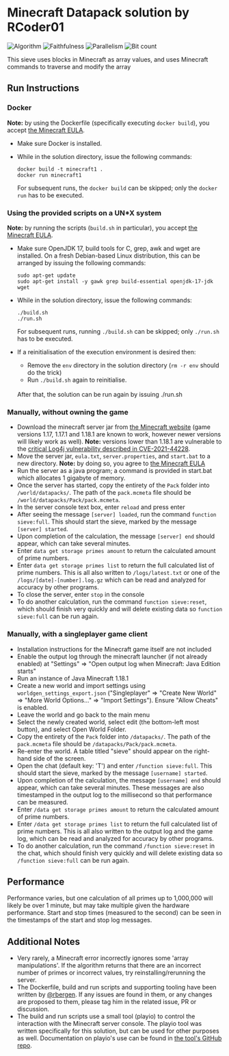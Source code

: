 # Minecraft Datapack solution by RCoder01

![Algorithm](https://img.shields.io/badge/Algorithm-base-green)
![Faithfulness](https://img.shields.io/badge/Faithful-no-yellowgreen)
![Parallelism](https://img.shields.io/badge/Parallel-unknown-yellowgreen)
![Bit count](https://img.shields.io/badge/Bits-unknown-yellowgreen)

This sieve uses blocks in Minecraft as array values, and uses Minecraft commands to traverse and modify the array

## Run Instructions

### Docker
**Note:** by using the Dockerfile (specifically executing `docker build`), you accept [the Minecraft EULA](https://account.mojang.com/documents/minecraft_eula).
- Make sure Docker is installed.
  
- While in the solution directory, issue the following commands:
  ```
  docker build -t minecraft1 .
  docker run minecraft1
  ```
  For subsequent runs, the `docker build` can be skipped; only the `docker run` has to be executed.

### Using the provided scripts on a UN*X system
**Note:** by running the scripts (`build.sh` in particular), you accept [the Minecraft EULA](https://account.mojang.com/documents/minecraft_eula).
- Make sure OpenJDK 17, build tools for C, grep, awk and wget are installed. On a fresh Debian-based Linux distribution, this can be arranged by issuing the following commands:
  ```
  sudo apt-get update
  sudo apt-get install -y gawk grep build-essential openjdk-17-jdk wget
  ```

- While in the solution directory, issue the following commands:
  ```
  ./build.sh
  ./run.sh
  ```
  For subsequent runs, running `./build.sh` can be skipped; only `./run.sh` has to be executed.

- If a reinitialisation of the execution environment is desired then:
  - Remove the `env` directory in the solution directory (`rm -r env` should do the trick)
  - Run `./build.sh` again to reinitialise.
  
  <br/>
  After that, the solution can be run again by issuing ./run.sh 

### Manually, without owning the game
 - Download the minecraft server jar from [the Minecraft website](https://www.minecraft.net/en-us/download/server) (game versions 1.17, 1.17.1 and 1.18.1 are known to work, however newer versions will likely work as well). **Note:** versions lower than 1.18.1 are vulnerable to the [critical Log4j vulnerability described in CVE-2021-44228](https://cve.mitre.org/cgi-bin/cvename.cgi?name=CVE-2021-44228).
 - Move the server jar, `eula.txt`, `server.properties`, and `start.bat` to a new directory. **Note:** by doing so, you agree to [the Minecraft EULA](https://account.mojang.com/documents/minecraft_eula)
 - Run the server as a java program; a command is provided in start.bat which allocates 1 gigabyte of memory. 
 - Once the server has started, copy the entirety of the `Pack` folder into `/world/datapacks/`. The path of the `pack.mcmeta` file should be `/world/datapacks/Pack/pack.mcmeta`.
 - In the server console text box, enter `reload` and press enter
 - After seeing the message `[server] loaded`, run the command `function sieve:full`. This should start the sieve, marked by the message `[server] started`.
 - Upon completion of the calculation, the message `[server] end` should appear, which can take several minutes.
 - Enter `data get storage primes amount` to return the calculated amount of prime numbers.
 - Enter `data get storage primes list` to return the full calculated list of prime numbers. This is all also written to `/logs/latest.txt` or one of the `/logs/[date]-[number].log.gz` which can be read and analyzed for accuracy by other programs.
 - To close the server, enter `stop` in the console
 - To do another calculation, run the command `function sieve:reset`, which should finish very quickly and will delete existing data so `function sieve:full` can be run again.

### Manually, with a singleplayer game client
 - Installation instructions for the Minecraft game itself are not included
 - Enable the output log through the minecraft launcher (if not already enabled) at "Settings" => "Open output log when Minecraft: Java Edition starts"
 - Run an instance of Java Minecraft 1.18.1
 - Create a new world and import settings using `worldgen_settings_export.json` ("Singleplayer" => "Create New World" => "More World Options..." => "Import Settings"). Ensure "Allow Cheats" is enabled.
 - Leave the world and go back to the main menu
 - Select the newly created world, select edit (the bottom-left most button), and select Open World Folder.
 - Copy the entirety of the `Pack` folder into `/datapacks/`. The path of the `pack.mcmeta` file should be `/datapacks/Pack/pack.mcmeta`.
 - Re-enter the world. A table titled "sieve" should appear on the right-hand side of the screen.
 - Open the chat (default key: 'T') and enter `/function sieve:full`. This should start the sieve, marked by the message `[username] started`.
 - Upon completion of the calculation, the message `[username] end` should appear, which can take several minutes. These messages are also timestamped in the output log to the millisecond so that performance can be measured.
 - Enter `/data get storage primes amount` to return the calculated amount of prime numbers.
 - Enter `/data get storage primes list` to return the full calculated list of prime numbers. This is all also written to the output log and the game log, which can be read and analyzed for accuracy by other programs.
 - To do another calculation, run the command `/function sieve:reset` in the chat, which should finish very quickly and will delete existing data so `/function sieve:full` can be run again.

## Performance
Performance varies, but one calculation of all primes up to 1,000,000 will likely be over 1 minute, but may take multiple given the hardware performance. Start and stop times (measured to the second) can be seen in the timestamps of the start and stop log messages.

## Additional Notes
- Very rarely, a Minecraft error incorrectly ignores some 'array manipulations'. If the algorithm returns that there are an incorrect number of primes or incorrect values, try reinstalling/rerunning the server.
- The Dockerfile, build and run scripts and supporting tooling have been written by [@rbergen](https://github.com/rbergen). If any issues are found in them, or any changes are proposed to them, please tag him in the related issue, PR or discussion.
- The build and run scripts use a small tool (playio) to control the interaction with the Minecraft server console. The playio tool was written specifically for this solution, but can be used for other purposes as well. Documentation on playio's use can be found in [the tool's GitHub repo](https://github.com/rbergen/PlayIO).

